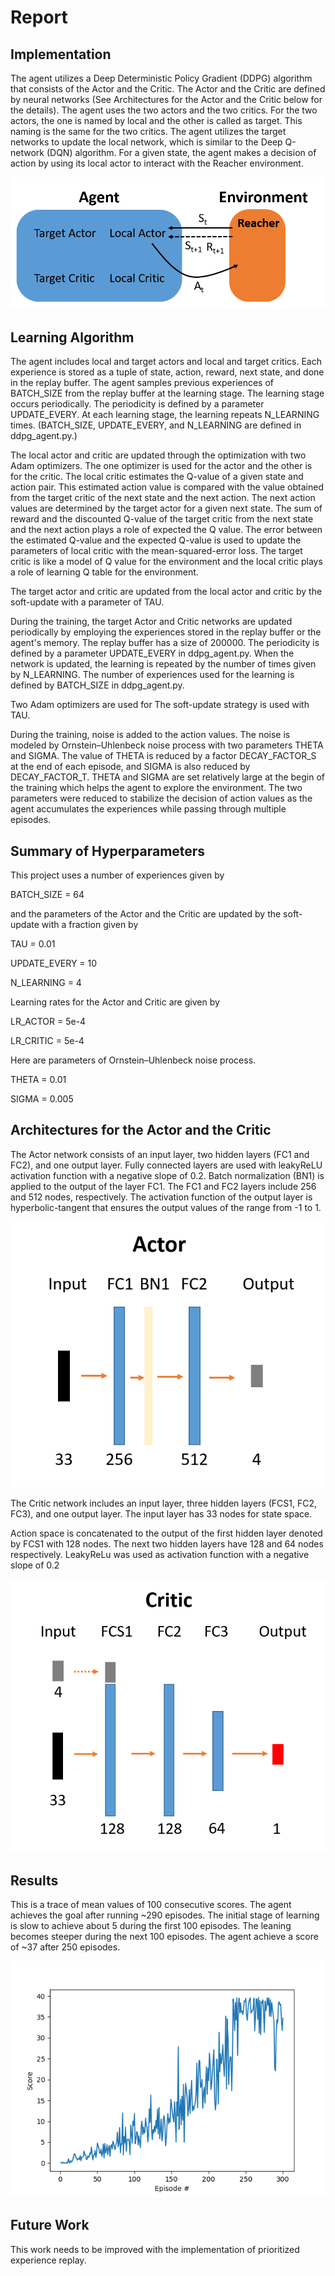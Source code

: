 # Report

## Implementation
The agent utilizes a Deep Deterministic Policy Gradient (DDPG) algorithm that consists of the Actor and the Critic.  The Actor and the Critic are defined by neural networks (See Architectures for the Actor and the Critic below for the details).  The agent uses the two actors and the two critics. For the two actors, the one is named by local and the other is called as target.  This naming is the same for the two critics.  The agent utilizes the target networks to update the local network, which is similar to the Deep Q-network (DQN) algorithm.  For a given state, the agent makes a decision of action by using its local actor to interact with the Reacher environment. 

![Figure of Perception-Action Cycle for the DDPG Agent](https://github.com/hurxx018/Udacity_Continuous_Control/blob/master/images/DDPG_Agent_percetion_action_cycles.png)

## Learning Algorithm
The agent includes local and target actors and local and target critics.  Each experience is stored as a tuple of state, action, reward, next state, and done in the replay buffer.  The agent samples previous experiences of BATCH_SIZE from the replay buffer at the learning stage.  The learning stage occurs periodically.  The periodicity is defined by a parameter UPDATE_EVERY.  At each learning stage, the learning repeats N_LEARNING times.  (BATCH_SIZE, UPDATE_EVERY, and N_LEARNING are defined in ddpg_agent.py.)

The local actor and critic are updated through the optimization with two Adam optimizers.  The one optimizer is used for the actor and the other is for the critic.  The local critic estimates the Q-value of a given state and action pair.  This estimated action value is compared with the value obtained from the target critic of the next state and the next action.  The next action values are determined by the target actor for a given next state.  The sum of reward and the discounted Q-value of the target critic from the next state and the next action plays a role of expected the Q value. The error between the estimated Q-value and the expected Q-value is used to update the parameters of local critic with the mean-squared-error loss.  The target critic is like a model of Q value for the environment and the local critic plays a role of learning Q table for the environment. 

The target actor and critic are updated from the local actor and critic by the soft-update with a parameter of TAU. 



During the training, the target Actor and Critic networks are updated periodically by employing the experiences stored in the replay buffer or the agent's memory. The replay buffer has a size of 200000. The periodicity is defined by a parameter UPDATE_EVERY in ddpg_agent.py. When the network is updated, the learning is repeated by the number of times given by N_LEARNING. The number of experiences used for the learning is defined by BATCH_SIZE in ddpg_agent.py. 

Two Adam optimizers are used for
The soft-update strategy is used with TAU. 




During the training, noise is added to the action values.  The noise is modeled by Ornstein–Uhlenbeck noise process with two parameters THETA and SIGMA.  The value of THETA is reduced by a factor DECAY_FACTOR_S at the end of each episode, and SIGMA is also reduced by DECAY_FACTOR_T. THETA and SIGMA are set relatively large at the begin of the training which helps the agent to explore the environment.  The two parameters were reduced to stabilize the decision of action values as the agent accumulates the experiences while passing through multiple episodes.



## Summary of Hyperparameters
This project uses a number of experiences given by 

BATCH_SIZE = 64

and the parameters of the Actor and the Critic are updated by the soft-update with a fraction given by 

TAU = 0.01

UPDATE_EVERY = 10

N_LEARNING = 4

Learning rates for the Actor and Critic are given by 

LR_ACTOR = 5e-4

LR_CRITIC = 5e-4

Here are parameters of Ornstein–Uhlenbeck noise process.

THETA = 0.01

SIGMA = 0.005


## Architectures for the Actor and the Critic
The Actor network consists of an input layer, two hidden layers (FC1 and FC2), and one output layer.  Fully connected layers are used with leakyReLU activation function with a negative slope of 0.2.  Batch normalization (BN1) is applied to the output of the layer FC1.  The FC1 and FC2 layers include 256 and 512 nodes, respectively.  The activation function of the output layer is hyperbolic-tangent that ensures the output values of the range from -1 to 1. 

![Figure of Actor architecture](https://github.com/hurxx018/Udacity_Continuous_Control/blob/master/images/Actor.png)

The Critic network includes an input layer, three hidden layers (FCS1, FC2, FC3), and one output layer.  The input layer has 33 nodes for state space. 

 
 Action space is concatenated to the output of the first hidden layer denoted by FCS1 with 128 nodes. The next two hidden layers have 128 and 64 nodes respectively. LeakyReLu was used as activation function with a negative slope of 0.2

![Figure of Critic architecture](https://github.com/hurxx018/Udacity_Continuous_Control/blob/master/images/Critic.png)


## Results
This is a trace of mean values of 100 consecutive scores. The agent achieves the goal after running ~290 episodes. The initial stage of learning is slow to achieve about 5 during the first 100 episodes. The leaning becomes steeper during the next 100 episodes. The agent achieve a score of ~37 after 250 episodes. 

![Figure of Score](https://github.com/hurxx018/Udacity_Continuous_Control/blob/master/images/score.png)


## Future Work
This work needs to be improved with the implementation of prioritized experience replay.